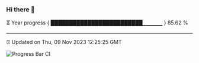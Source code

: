### Hi there 👋

⏳ Year progress { █████████████████████████▁▁▁▁▁ } 85.62 %

---

⏰ Updated on Thu, 09 Nov 2023 12:25:25 GMT

![Progress Bar CI](https://github.com/liununu/liununu/workflows/Progress%20Bar%20CI/badge.svg)
